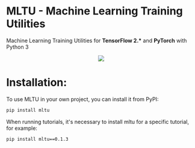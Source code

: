 # MLTU - Machine Learning Training Utilities
Machine Learning Training Utilities for <b>TensorFlow 2.*</b> and <b>PyTorch</b> with Python 3
<p align="center">
  <img src="https://pylessons.com/media/Tutorials/mltu/machine-learning-training-utilities.png">
</p>

# Installation:
To use MLTU in your own project, you can install it from PyPI:
```bash
pip install mltu
```
When running tutorials, it's necessary to install mltu for a specific tutorial, for example:
```bash
pip install mltu==0.1.3
```
